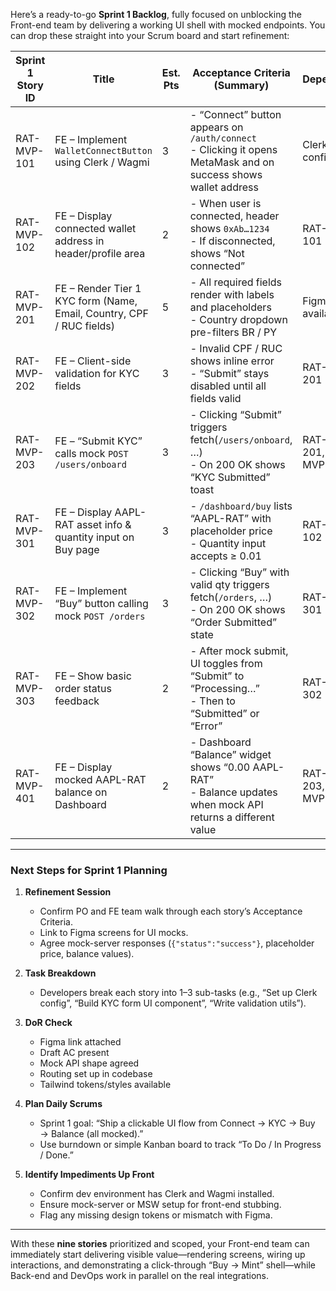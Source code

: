 Here’s a ready-to-go **Sprint 1 Backlog**, fully focused on unblocking the Front-end team by delivering a working UI shell with mocked endpoints. You can drop these straight into your Scrum board and start refinement:

| **Sprint 1 Story ID** | **Title**                                                            | **Est. Pts** | **Acceptance Criteria (Summary)**                                                                                   | **Dependencies**             |
|-----------------------|----------------------------------------------------------------------|--------------|---------------------------------------------------------------------------------------------------------------------|------------------------------|
| RAT-MVP-101           | FE – Implement `WalletConnectButton` using Clerk / Wagmi             | 3            | - “Connect” button appears on `/auth/connect`<br>- Clicking it opens MetaMask and on success shows wallet address  | Clerk/Wagmi config in place  |
| RAT-MVP-102           | FE – Display connected wallet address in header/profile area         | 2            | - When user is connected, header shows `0xAb…1234`<br>- If disconnected, shows “Not connected”                      | RAT-MVP-101                  |
| RAT-MVP-201           | FE – Render Tier 1 KYC form (Name, Email, Country, CPF / RUC fields) | 5            | - All required fields render with labels and placeholders<br>- Country dropdown pre-filters BR / PY                  | Figma mocks available        |
| RAT-MVP-202           | FE – Client-side validation for KYC fields                            | 3            | - Invalid CPF / RUC shows inline error<br>- “Submit” stays disabled until all fields valid                           | RAT-MVP-201                  |
| RAT-MVP-203           | FE – “Submit KYC” calls mock `POST /users/onboard`                   | 3            | - Clicking “Submit” triggers fetch(`/users/onboard`, …)<br>- On 200 OK shows “KYC Submitted” toast                   | RAT-MVP-201, RAT-MVP-202     |
| RAT-MVP-301           | FE – Display AAPL-RAT asset info & quantity input on Buy page        | 3            | - `/dashboard/buy` lists “AAPL-RAT” with placeholder price<br>- Quantity input accepts ≥ 0.01                         | RAT-MVP-102                  |
| RAT-MVP-302           | FE – Implement “Buy” button calling mock `POST /orders`              | 3            | - Clicking “Buy” with valid qty triggers fetch(`/orders`, …)<br>- On 200 OK shows “Order Submitted” state           | RAT-MVP-301                  |
| RAT-MVP-303           | FE – Show basic order status feedback                                | 2            | - After mock submit, UI toggles from “Submit” to “Processing…”<br>- Then to “Submitted” or “Error”                   | RAT-MVP-302                  |
| RAT-MVP-401           | FE – Display mocked AAPL-RAT balance on Dashboard                    | 2            | - Dashboard “Balance” widget shows “0.00 AAPL-RAT”<br>- Balance updates when mock API returns a different value      | RAT-MVP-203, RAT-MVP-303     |



---

### Next Steps for Sprint 1 Planning

1. **Refinement Session**  
   - Confirm PO and FE team walk through each story’s Acceptance Criteria.  
   - Link to Figma screens for UI mocks.  
   - Agree mock-server responses (`{"status":"success"}`, placeholder price, balance values).

2. **Task Breakdown**  
   - Developers break each story into 1–3 sub-tasks (e.g., “Set up Clerk config”, “Build KYC form UI component”, “Write validation utils”).

3. **DoR Check**  
   - Figma link attached  
   - Draft AC present  
   - Mock API shape agreed  
   - Routing set up in codebase  
   - Tailwind tokens/styles available

4. **Plan Daily Scrums**  
   - Sprint 1 goal: “Ship a clickable UI flow from Connect → KYC → Buy → Balance (all mocked).”  
   - Use burndown or simple Kanban board to track “To Do / In Progress / Done.”

5. **Identify Impediments Up Front**  
   - Confirm dev environment has Clerk and Wagmi installed.  
   - Ensure mock-server or MSW setup for front-end stubbing.  
   - Flag any missing design tokens or mismatch with Figma.

---

With these **nine stories** prioritized and scoped, your Front-end team can immediately start delivering visible value—rendering screens, wiring up interactions, and demonstrating a click-through “Buy → Mint” shell—while Back-end and DevOps work in parallel on the real integrations.